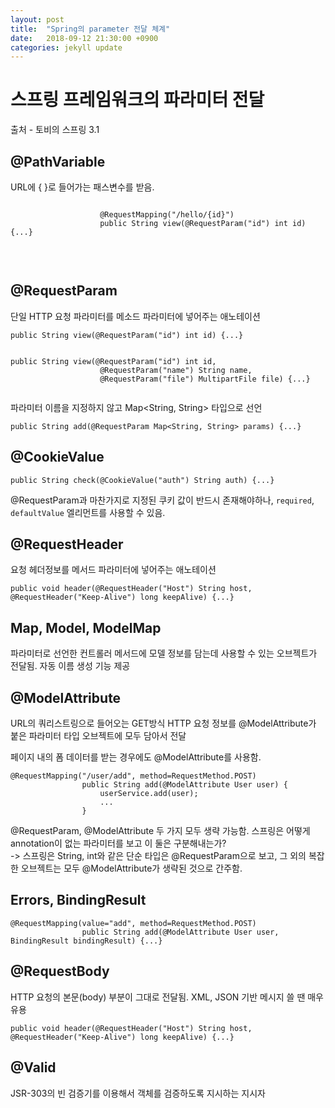 ```yaml
---
layout: post
title:  "Spring의 parameter 전달 체계"
date:   2018-09-12 21:30:00 +0900
categories: jekyll update
---
```

<link rel="stylesheet" type="text/css" href="../lib/highlight/styles/default.css">
<script src="../lib/highlight/highlight.pack.js"></script>
<script>hljs.initHighlightingOnLoad();</script>

<div class="container">
    <div class="jumbotron">
        <h1>스프링 프레임워크의 파라미터 전달</h1>
        <p>출처 - 토비의 스프링 3.1</p>
    </div>
    <article>
        <h1>@PathVariable</h1>
        <p>URL에 { }로 들어가는 패스변수를 받음.</p>
        <pre><code>
                    @RequestMapping("/hello/{id}")
                    public String view(@RequestParam("id") int id) {...}
            </code></pre>
        <br>
        <h1>@RequestParam</h1>
        <p>단일 HTTP 요청 파라미터를 메소드 파라미터에 넣어주는 애노테이션</p>
        <pre><code>public String view(@RequestParam("id") int id) {...}
            </code></pre>
        <pre><code>public String view(@RequestParam("id") int id, 
                    @RequestParam("name") String name, 
                    @RequestParam("file") MultipartFile file) {...}
            </code></pre>
        <p>파라미터 이름을 지정하지 않고 Map&lt;String, String&gt; 타입으로 선언</p>
        <pre><code>public String add(@RequestParam Map&lt;String, String&gt; params) {...}</code></pre>
        <h1>@CookieValue</h1>
        <pre><code>public String check(@CookieValue("auth") String auth) {...}</code></pre>
        <p>@RequestParam과 마찬가지로 지정된 쿠키 값이 반드시 존재해야하나, <code>required</code>, <code>defaultValue</code> 엘리먼트를 사용할 수 있음.</p>
        <h1>@RequestHeader</h1>
        <p>요청 헤더정보를 메서드 파라미터에 넣어주는 애노테이션</p>
        <pre><code>public void header(@RequestHeader("Host") String host, @RequestHeader("Keep-Alive") long keepAlive) {...}</code></pre>
        <h1>Map, Model, ModelMap</h1>
        <p>파라미터로 선언한 컨트롤러 메서드에 모델 정보를 담는데 사용할 수 있는 오브젝트가 전달됨. 자동 이름 생성 기능 제공</p>
        <h1>@ModelAttribute</h1>
        <p>URL의 쿼리스트링으로 들어오는 GET방식 HTTP 요청 정보를 @ModelAttribute가 붙은 파라미터 타입 오브젝트에 모두 담아서 전달</p>
        <p>페이지 내의 폼 데이터를 받는 경우에도 @ModelAttribute를 사용함.</p>
        <pre><code>@RequestMapping("/user/add", method=RequestMethod.POST)
                public String add(@ModelAttribute User user) {
                    userService.add(user);
                    ...
                }</code></pre>
        <p>@RequestParam, @ModelAttribute 두 가지 모두 생략 가능함. 스프링은 어떻게 annotation이 없는 파라미터를 보고 이 둘은 구분해내는가?<br>
                -> 스프링은 String, int와 같은 단순 타입은 @RequestParam으로 보고, 그 외의 복잡한 오브젝트는 모두 @ModelAttribute가 생략된 것으로 간주함.</p>
        <h1>Errors, BindingResult</h1>
        <pre><code>@RequestMapping(value="add", method=RequestMethod.POST)
                public String add(@ModelAttribute User user, BindingResult bindingResult) {...}</code></pre>
        <h1>@RequestBody</h1>
        <p>HTTP 요청의 본문(body) 부분이 그대로 전달됨. XML, JSON 기반 메시지 쓸 땐 매우 유용</p>
        <pre><code>public void header(@RequestHeader("Host") String host, @RequestHeader("Keep-Alive") long keepAlive) {...}</code></pre>
        <h1>@Valid</h1>
        <p>JSR-303의 빈 검증기를 이용해서 객체를 검증하도록 지시하는 지시자</p>
    </article>
</div>


[jekyll-docs]: https://jekyllrb.com/docs/home
[jekyll-gh]:   https://github.com/jekyll/jekyll
[jekyll-talk]: https://talk.jekyllrb.com/
